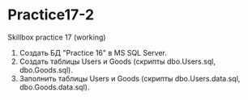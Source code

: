 # Practice17-2
Skillbox practice 17 (working)

1. Создать БД "Practice 16" в MS SQL Server.
2. Создать таблицы Users и Goods (скрипты dbo.Users.sql, dbo.Goods.sql).
3. Заполнить таблицы Users и Goods (скрипты dbo.Users.data.sql, dbo.Goods.data.sql).
